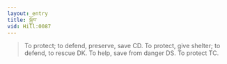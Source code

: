 ```yaml
---
layout: entry
title: སྐྱོབ་
vid: Hill:0087
---
```

> To protect; to defend, preserve, save CD\. To protect, give shelter; to defend, to rescue DK\. To help, save from danger DS\. To protect TC\.


